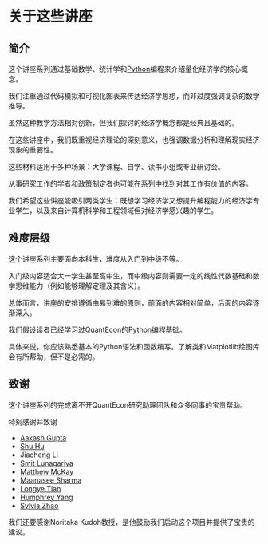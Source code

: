 # 关于这些讲座

## 简介

这个讲座系列通过基础数学、统计学和[Python](https://www.python.org/)编程来介绍量化经济学的核心概念。

我们注重通过代码模拟和可视化图表来传达经济学思想，而非过度强调复杂的数学推导。

虽然这种教学方法相对创新，但我们探讨的经济学概念都是经典且基础的。

在这些讲座中，我们既重视经济理论的深刻意义，也强调数据分析和理解现实经济现象的重要性。

这些材料适用于多种场景：大学课程、自学、读书小组或专业研讨会。

从事研究工作的学者和政策制定者也可能在系列中找到对其工作有价值的内容。

我们希望这些讲座能吸引两类学生：既想学习经济学又想提升编程能力的经济学专业学生，以及来自计算机科学和工程领域但对经济学感兴趣的学生。

## 难度层级

这个讲座系列主要面向本科生，难度从入门到中级不等。

入门级内容适合大一学生甚至高中生，而中级内容则需要一定的线性代数基础和数学思维能力（例如能够理解定理及其含义）。

总体而言，讲座的安排遵循由易到难的原则，前面的内容相对简单，后面的内容逐渐深入。

我们假设读者已经学习过QuantEcon的[Python编程基础](https://python-programming.quantecon.org/intro.html)。

具体来说，你应该熟悉基本的Python语法和函数编写。了解类和Matplotlib绘图库会有所帮助，但不是必需的。

## 致谢

这个讲座系列的完成离不开QuantEcon研究助理团队和众多同事的宝贵帮助。

特别感谢并致谢

- [Aakash Gupta](https://github.com/AakashGfude)
- [Shu Hu](https://github.com/shlff)
- Jiacheng Li
- [Smit Lunagariya](https://github.com/Smit-create)
- [Matthew McKay](https://github.com/mmcky)
- [Maanasee Sharma](https://github.com/maanasee)
- [Longye Tian](https://github.com/longye-tian)
- [Humphrey Yang](https://github.com/HumphreyYang)
- [Sylvia Zhao](https://github.com/SylviaZhaooo)

我们还要感谢Noritaka Kudoh教授，是他鼓励我们启动这个项目并提供了宝贵的建议。